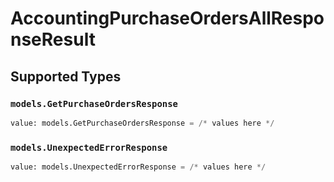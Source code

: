 # AccountingPurchaseOrdersAllResponseResult


## Supported Types

### `models.GetPurchaseOrdersResponse`

```python
value: models.GetPurchaseOrdersResponse = /* values here */
```

### `models.UnexpectedErrorResponse`

```python
value: models.UnexpectedErrorResponse = /* values here */
```

